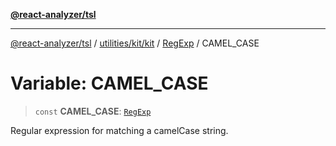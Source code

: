 [**@react-analyzer/tsl**](../../../../../../README.md)

***

[@react-analyzer/tsl](../../../../../../README.md) / [utilities/kit/kit](../../../README.md) / [RegExp](../README.md) / CAMEL\_CASE

# Variable: CAMEL\_CASE

> `const` **CAMEL\_CASE**: [`RegExp`](https://developer.mozilla.org/docs/Web/JavaScript/Reference/Global_Objects/RegExp)

Regular expression for matching a camelCase string.
